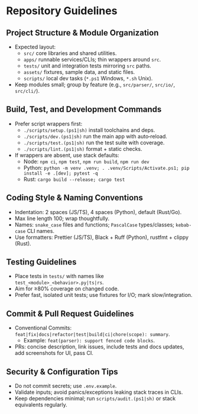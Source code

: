 # Repository Guidelines

## Project Structure & Module Organization
- Expected layout:
  - `src/` core libraries and shared utilities.
  - `apps/` runnable services/CLIs; thin wrappers around `src`.
  - `tests/` unit and integration tests mirroring `src` paths.
  - `assets/` fixtures, sample data, and static files.
  - `scripts/` local dev tasks (`*.ps1` Windows, `*.sh` Unix).
- Keep modules small; group by feature (e.g., `src/parser/`, `src/io/`, `src/cli/`).

## Build, Test, and Development Commands
- Prefer script wrappers first:
  - `./scripts/setup.(ps1|sh)` install toolchains and deps.
  - `./scripts/dev.(ps1|sh)` run the main app with auto‑reload.
  - `./scripts/test.(ps1|sh)` run the test suite with coverage.
  - `./scripts/lint.(ps1|sh)` format + static checks.
- If wrappers are absent, use stack defaults:
  - Node: `npm ci`, `npm test`, `npm run build`, `npm run dev`
  - Python: `python -m venv .venv; . .venv/Scripts/Activate.ps1; pip install -e .[dev]; pytest -q`
  - Rust: `cargo build --release; cargo test`

## Coding Style & Naming Conventions
- Indentation: 2 spaces (JS/TS), 4 spaces (Python), default (Rust/Go).
- Max line length 100; wrap thoughtfully.
- Names: `snake_case` files and functions; `PascalCase` types/classes; `kebab-case` CLI names.
- Use formatters: Prettier (JS/TS), Black + Ruff (Python), rustfmt + clippy (Rust).

## Testing Guidelines
- Place tests in `tests/` with names like `test_<module>_<behavior>.py|ts|rs`.
- Aim for ≥80% coverage on changed code.
- Prefer fast, isolated unit tests; use fixtures for I/O; mark slow/integration.

## Commit & Pull Request Guidelines
- Conventional Commits: `feat|fix|docs|refactor|test|build|ci|chore(scope): summary`.
  - Example: `feat(parser): support fenced code blocks`.
- PRs: concise description, link issues, include tests and docs updates, add screenshots for UI, pass CI.

## Security & Configuration Tips
- Do not commit secrets; use `.env.example`.
- Validate inputs; avoid panics/exceptions leaking stack traces in CLIs.
- Keep dependencies minimal; run `scripts/audit.(ps1|sh)` or stack equivalents regularly.

